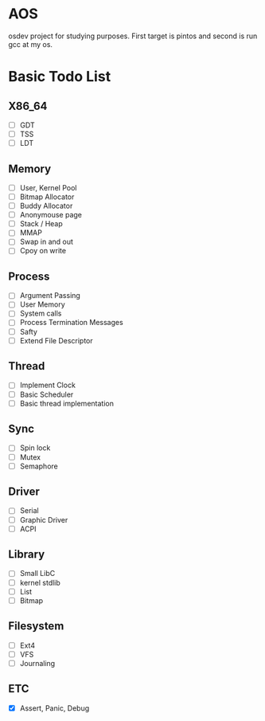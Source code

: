 # AOS
osdev project for studying purposes. First target is pintos and second is run gcc at my os.

# Basic Todo List
## X86_64
- [ ] GDT
- [ ] TSS
- [ ] LDT
## Memory
- [ ] User, Kernel Pool
- [ ] Bitmap Allocator
- [ ] Buddy Allocator
- [ ] Anonymouse page
- [ ] Stack / Heap
- [ ] MMAP
- [ ] Swap in and out
- [ ] Cpoy on write
## Process
- [ ] Argument Passing
- [ ] User Memory
- [ ] System calls
- [ ] Process Termination Messages
- [ ] Safty
- [ ] Extend File Descriptor
## Thread
- [ ] Implement Clock
- [ ] Basic Scheduler
- [ ] Basic thread implementation
## Sync
- [ ] Spin lock
- [ ] Mutex
- [ ] Semaphore
## Driver
- [ ] Serial
- [ ] Graphic Driver
- [ ] ACPI
## Library
- [ ] Small LibC
- [ ] kernel stdlib
- [ ] List
- [ ] Bitmap
## Filesystem
- [ ] Ext4
- [ ] VFS
- [ ] Journaling
## ETC
- [x] Assert, Panic, Debug